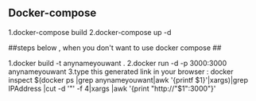 ## Docker-compose ##
1.docker-compose build
2.docker-compose up -d

##steps below , when you don't want to use docker compose ##

1.docker build -t anynameyouwant .
2.docker run -d -p 3000:3000 anynameyouwant
3.type this generated link in your browser :
  docker inspect $(docker ps |grep anynameyouwant|awk '{printf $1}'|xargs)|grep IPAddress |cut -d '"' -f 4|xargs |awk '{print "http://"$1":3000"}'


